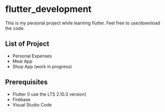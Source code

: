 # flutter_development

This is my personal project while learning flutter.
Feel free to use/download the code.

## List of Project

- Personal Expenses
- Meal App 
- Shop App (work in progress)

## Prerequisites
- Flutter (I use the LTS 2.10.3 version)
- Firebase
- Visual Studio Code
